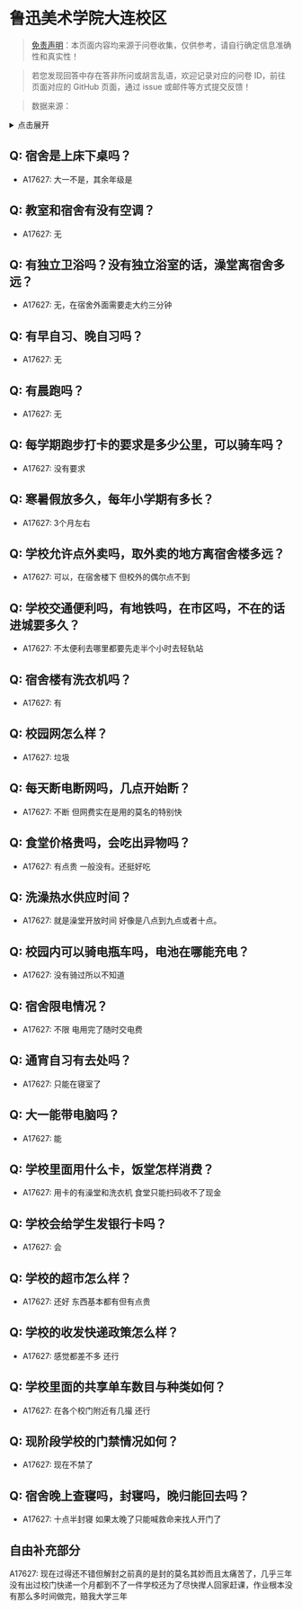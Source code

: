 # 鲁迅美术学院大连校区

> [免责声明](https://colleges.chat/#_3)：本页面内容均来源于问卷收集，仅供参考，请自行确定信息准确性和真实性！

> 若您发现回答中存在答非所问或胡言乱语，欢迎记录对应的问卷 ID，前往页面对应的 GitHub 页面，通过 issue 或邮件等方式提交反馈！

> 数据来源：

<details><summary>点击展开</summary>
<ul>
<li>A17627: 匿名 (2023 年 06 月)</li>
</ul>
</details>

## Q: 宿舍是上床下桌吗？

- A17627: 大一不是，其余年级是

## Q: 教室和宿舍有没有空调？

- A17627: 无

## Q: 有独立卫浴吗？没有独立浴室的话，澡堂离宿舍多远？

- A17627: 无，在宿舍外面需要走大约三分钟

## Q: 有早自习、晚自习吗？

- A17627: 无

## Q: 有晨跑吗？

- A17627: 无

## Q: 每学期跑步打卡的要求是多少公里，可以骑车吗？

- A17627: 没有要求

## Q: 寒暑假放多久，每年小学期有多长？

- A17627: 3个月左右

## Q: 学校允许点外卖吗，取外卖的地方离宿舍楼多远？

- A17627: 可以，在宿舍楼下 但校外的偶尔点不到

## Q: 学校交通便利吗，有地铁吗，在市区吗，不在的话进城要多久？

- A17627: 不太便利去哪里都要先走半个小时去轻轨站

## Q: 宿舍楼有洗衣机吗？

- A17627: 有

## Q: 校园网怎么样？

- A17627: 垃圾

## Q: 每天断电断网吗，几点开始断？

- A17627: 不断 但网费实在是用的莫名的特别快

## Q: 食堂价格贵吗，会吃出异物吗？

- A17627: 有点贵 一般没有。还挺好吃

## Q: 洗澡热水供应时间？

- A17627: 就是澡堂开放时间 好像是八点到九点或者十点。

## Q: 校园内可以骑电瓶车吗，电池在哪能充电？

- A17627: 没有骑过所以不知道

## Q: 宿舍限电情况？

- A17627: 不限 电用完了随时交电费

## Q: 通宵自习有去处吗？

- A17627: 只能在寝室了

## Q: 大一能带电脑吗？

- A17627: 能

## Q: 学校里面用什么卡，饭堂怎样消费？

- A17627: 用卡的有澡堂和洗衣机 食堂只能扫码收不了现金

## Q: 学校会给学生发银行卡吗？

- A17627: 会

## Q: 学校的超市怎么样？

- A17627: 还好 东西基本都有但有点贵

## Q: 学校的收发快递政策怎么样？

- A17627: 感觉都差不多 还行

## Q: 学校里面的共享单车数目与种类如何？

- A17627: 在各个校门附近有几撮 还行

## Q: 现阶段学校的门禁情况如何？

- A17627: 现在不禁了

## Q: 宿舍晚上查寝吗，封寝吗，晚归能回去吗？

- A17627: 十点半封寝 如果太晚了只能喊救命来找人开门了

## 自由补充部分

A17627: 现在过得还不错但解封之前真的是封的莫名其妙而且太痛苦了，几乎三年没有出过校门快递一个月都到不了一件学校还为了尽快撵人回家赶课，作业根本没有那么多时间做完，赔我大学三年